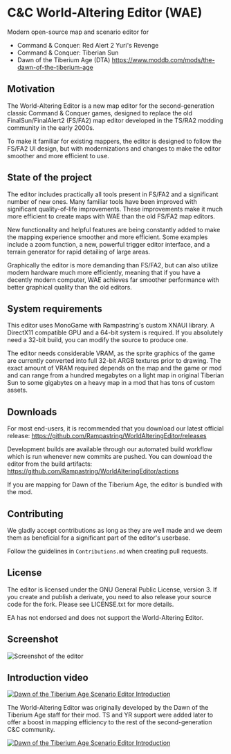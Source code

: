 # C&C World-Altering Editor (WAE)

Modern open-source map and scenario editor for

- Command & Conquer: Red Alert 2 Yuri's Revenge
- Command & Conquer: Tiberian Sun
- Dawn of the Tiberium Age (DTA) https://www.moddb.com/mods/the-dawn-of-the-tiberium-age

## Motivation

The World-Altering Editor is a new map editor for the second-generation classic Command & Conquer games,
designed to replace the old FinalSun/FinalAlert2 (FS/FA2) map editor developed in the TS/RA2 modding community in the early 2000s.

To make it familiar for existing mappers, the editor is designed to follow the FS/FA2 UI design,
but with modernizations and changes to make the editor smoother and more efficient to use.

## State of the project

The editor includes practically all tools present in FS/FA2 and a significant number of
new ones. Many familiar tools have been improved with significant quality-of-life improvements.
These improvements make it much more efficient to create maps with WAE than the old FS/FA2 map editors.

New functionality and helpful features are being constantly added to make the mapping experience smoother and more efficient.
Some examples include a zoom function, a new, powerful trigger editor interface, and a terrain generator for rapid detailing of large areas.

Graphically the editor is more demanding than FS/FA2, but can also utilize modern hardware
much more efficiently, meaning that if you have a decently modern computer, WAE achieves far smoother
performance with better graphical quality than the old editors.

## System requirements

This editor uses MonoGame with Rampastring's custom XNAUI library. 
A DirectX11 compatible GPU and a 64-bit system is required.
If you absolutely need a 32-bit build, you can modify the source to produce one.

The editor needs considerable VRAM, as the sprite graphics of the game are currently
converted into full 32-bit ARGB textures prior to drawing. The exact amount of VRAM
required depends on the map and the game or mod and can range from a hundred megabytes
on a light map in original Tiberian Sun to some gigabytes on a heavy map in a mod that has
tons of custom assets.

## Downloads

For most end-users, it is recommended that you download our latest official release: https://github.com/Rampastring/WorldAlteringEditor/releases

Development builds are available through our automated build workflow which is run whenever new commits are pushed. You can download the editor from the build artifacts:
https://github.com/Rampastring/WorldAlteringEditor/actions

If you are mapping for Dawn of the Tiberium Age, the editor is bundled with the mod.

## Contributing

We gladly accept contributions as long as they are well made and we deem them as beneficial for a significant part of the editor's userbase.

Follow the guidelines in `Contributions.md` when creating pull requests.

## License

The editor is licensed under the GNU General Public License, version 3.
If you create and publish a derivate, you need to also release your source code for the fork.
Please see LICENSE.txt for more details.

EA has not endorsed and does not support the World-Altering Editor.

## Screenshot

![Screenshot of the editor](https://github.com/Rampastring/WorldAlteringEditor/raw/master/mapeditor.jpg "Map Editor Screenshot")

## Introduction video

[![Dawn of the Tiberium Age Scenario Editor Introduction](https://github.com/Rampastring/WorldAlteringEditor/raw/master/videopreview.jpg)](https://www.youtube.com/watch?v=jIcr3nCqx7M "Dawn of the Tiberium Age Scenario Editor Introduction")

The World-Altering Editor was originally developed by the Dawn of the Tiberium Age staff for their mod. TS and YR support were added later to offer a boost in mapping efficiency to the rest of the second-generation C&C community.

[![Dawn of the Tiberium Age Scenario Editor Introduction](https://github.com/Rampastring/WorldAlteringEditor/raw/master/dtalogo.png)](https://www.moddb.com/mods/the-dawn-of-the-tiberium-age "Dawn of the Tiberium Age Homepage")
